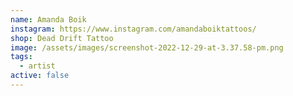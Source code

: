 ```yaml
---
name: Amanda Boik
instagram: https://www.instagram.com/amandaboiktattoos/
shop: Dead Drift Tattoo
image: /assets/images/screenshot-2022-12-29-at-3.37.58-pm.png
tags:
  - artist
active: false
---
```

